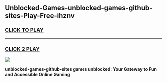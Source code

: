 
## Unblocked-Games-unblocked-games-github-sites-Play-Free-ihznv
<h3>
<a href="https://premium76.site?title=unblocked-games-github-sites&ref=18A1">CLICK TO PLAY</a></h3>
<hr>

<h3>
<a href="https://premium76.site?title=unblocked-games-github-sites&ref=18A1">CLICK 2 PLAY</a>
  
</h3>

<a href="https://premium76.site?title=unblocked-games-github-sites&ref=18A1"><img src="https://clearcache.store/games.png"></a>


**unblocked-games-github-sites games unblocked: Your Gateway to Fun and Accessible Online Gaming**
